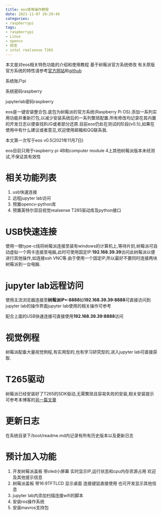 ```yaml
---
title: eos使用操作教程
date: 2021-11-07 20:29:49
categories:
- raspberrypi
tags:
- raspberrypi
- Linux
- opencv
- 视觉
- intel realsense T265
---
```


本文是对eos相关特色功能的介绍和使用教程 基于树莓派官方系统修改 有关原版官方系统的特性请参考[官方网站](https://www.raspberrypi.com/documentation/)和[github](https://github.com/raspberrypi/documentation) 

系统账户pi

系统密码raspberry

jupyterlab密码raspberry

<!-- more -->

eos是一键安装整合包.底包为树莓派的官方系统(Raspberry Pi OS).添加一系列实用功能并重新打包,以减少安装系统后的一系列繁琐配置.所有修改均记录在其内置的开发日志以便查找BUG或者部分还原.目前eos仍处在测试的阶段(v0.5),如果在使用中有什么建议或者意见,欢迎使用邮箱和QQ联系我.

本文第一次写于eos v0.5(2021年11月7日)

eos目前只用于raspberry pi 4B和computer module 4上其他树莓派版本未经测试,不保证其有效性

# 相关功能列表

1. usb快速连接
2. 远程jupyter lab访问
3. 预置opencv-python库
4. 预置英特尔双目视觉realsense T265驱动库及python接口

# USB快速连接

使用一根type-c线将树莓派连接至装有windows的计算机上,等待片刻,树莓派可自动虚拟一个网卡连接至电脑,此时可使用固定IP:**192.168.39.39**访问此树莓派以便进行其他操作,如连接ssh VNC等.由于使用一个固定IP,所以最好不要同时连接两块树莓派到一台电脑.

# jupyter lab远程访问

使用主流浏览器连接至**树莓派IP+:8888**如**192.168.39.39:8888**可直接访问到jupyter lab的操作界面jupyter lab使用的相关操作可参考

配合上面的USB快速连接可直接使用**192.168.39.39:8888**访问

# 视觉例程

树莓派配备大量视觉例程,有实用型的,也有学习研究型的,进入jupyter lab可直接获取.

# T265驱动

树莓派已经安装好了T265的SDK驱动,无需繁琐且容易失败的安装,相关安装提示可参考本博客的[另一篇文章](https://www.3939831.xyz/2021/07/15/%E8%8B%B1%E7%89%B9%E5%B0%94%E5%AE%9E%E6%84%9F%E6%91%84%E5%83%8F%E5%A4%B4SDK%E5%AE%89%E8%A3%85/#more)

# 更新日志

在系统目录下/boot/readme.md内记录有所有历史版本以及更新日志

# 预计加入功能

1. 开发树莓派盖板 带oled小屏幕 实时显示IP,运行状态和cpu内存资源占用 欢迎及其他提示信息
2. 树莓派盖板 带16:9TFTLCD 显示桌面 连接键鼠直接使用 也可开发显示其他信息
3. jupyter lab内添加扫描连接wifi的脚本
4. 安装ros操作系统
5. 安装mavros支持包

